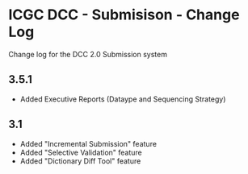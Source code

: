 ICGC DCC - Submisison - Change Log
===

Change log for the DCC 2.0 Submission system

3.5.1
---

- Added Executive Reports (Dataype and Sequencing Strategy)

3.1
---

- Added "Incremental Submission" feature
- Added "Selective Validation" feature
- Added "Dictionary Diff Tool" feature
